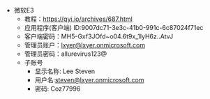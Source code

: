 - 微软E3
    - 教程：https://qyi.io/archives/687.html
    - 应用程序(客户端) ID:9007dc71-3e3c-41b0-991c-6c87024f71ec
    - 客户端密码：MH5-Gxf3JOfd~o04.6t9x_1lyH6z..AtvJ
    - 管理员账户：lxyer@lxyer.onmicrosoft.com
    - 管理员密码：allurevirus123@
    - 子账号
        - 显示名称: Lee Steven
        - 用户名:steven@lxyer.onmicrosoft.com
        - 密码: Coz77996
